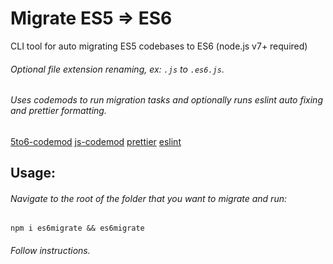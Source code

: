 # Migrate ES5 => ES6
CLI tool for auto migrating ES5 codebases to ES6 (node.js  v7+ required)

###### Optional file extension renaming, ex: `.js` to `.es6.js`.
###### Uses codemods to run migration tasks and optionally runs eslint auto fixing and prettier formatting.
[5to6-codemod](https://github.com/5to6/5to6-codemod)
[js-codemod](https://github.com/cpojer/js-codemod)
[prettier](https://github.com/prettier/prettier)
[eslint](https://github.com/eslint/eslint)

## Usage:
###### Navigate to the root of the folder that you want to migrate and run:
`npm i es6migrate && es6migrate`
###### Follow instructions.
